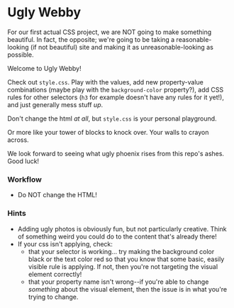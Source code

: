 # Ugly Webby

For our first actual CSS project, we are NOT going to make something beautiful. In fact, the opposite; we're going to be taking a reasonable-looking (if not beautiful) site and making it as unreasonable-looking as possible.

Welcome to Ugly Webby!

Check out `style.css`. Play with the values, add new property-value combinations (maybe play with the `background-color` property?), add CSS rules for other selectors (`h3` for example doesn't have any rules for it yet!), and just generally mess stuff _up_.

Don't change the html _at all_, but `style.css` is your personal playground.

Or more like your tower of blocks to knock over. Your walls to crayon across.

We look forward to seeing what ugly phoenix rises from this repo's ashes. Good luck!


### Workflow

* Do NOT change the HTML!

### Hints

* Adding ugly photos is obviously fun, but not particularly creative. Think of something weird you could do to the content that's already there!
* If your css isn't applying, check:
    * that your selector is working... try making the background color black or the text color red so that you know that some basic, easily visible rule is applying. If not, then you're not targeting the visual element correctly!
    * that your property name isn't wrong--if you're able to change _something_ about the visual element, then the issue is in what you're trying to change.